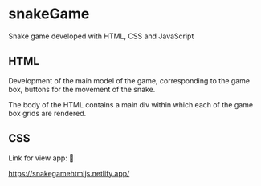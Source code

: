 # snakeGame

Snake game developed with HTML, CSS and JavaScript

## HTML

Development of the main model of the game, corresponding to the game box, buttons for the movement of the snake.

The body of the HTML contains a main div within which each of the game box grids are rendered.

## CSS




Link for view app: 🔗

https://snakegamehtmljs.netlify.app/
